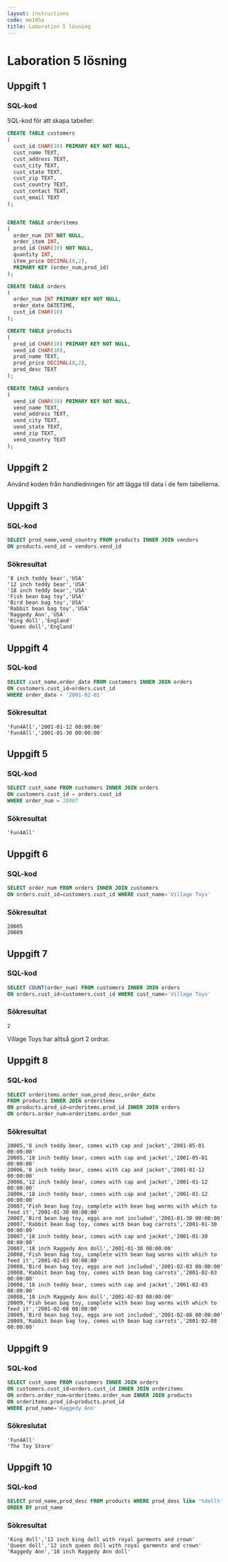 ```yaml
---
layout: instructions
code: me105a
title: Laboration 5 lösning
---
```


# Laboration 5 lösning

## Uppgift 1

### SQL-kod

SQL-kod för att skapa tabeller:

```sql
CREATE TABLE customers
(
  cust_id CHAR(10) PRIMARY KEY NOT NULL,
  cust_name TEXT,
  cust_address TEXT,
  cust_city TEXT,
  cust_state TEXT,
  cust_zip TEXT,
  cust_country TEXT,
  cust_contact TEXT,
  cust_email TEXT
);


CREATE TABLE orderitems
(
  order_num INT NOT NULL,
  order_item INT,
  prod_id CHAR(10) NOT NULL,
  quantity INT,
  item_price DECIMAL(8,2),
  PRIMARY KEY (order_num,prod_id)
);

CREATE TABLE orders
(
  order_num INT PRIMARY KEY NOT NULL,
  order_date DATETIME,
  cust_id CHAR(10)
);

CREATE TABLE products
(
  prod_id CHAR(10) PRIMARY KEY NOT NULL,
  vend_id CHAR(10),
  prod_name TEXT,
  prod_price DECIMAL(8,2),
  prod_desc TEXT
);

CREATE TABLE vendors
(
  vend_id CHAR(10) PRIMARY KEY NOT NULL,
  vend_name TEXT,
  vend_address TEXT,
  vend_city TEXT,
  vend_state TEXT,
  vend_zip TEXT,
  vend_country TEXT
);
```

## Uppgift 2

Använd koden från handledningen för att lägga till data i de fem tabellerna.
## Uppgift 3

### SQL-kod

```sql
SELECT prod_name,vend_country FROM products INNER JOIN vendors 
ON products.vend_id = vendors.vend_id```

### Sökresultat

```
'8 inch teddy bear','USA'
'12 inch teddy bear','USA'
'18 inch teddy bear','USA'
'Fish bean bag toy','USA'
'Bird bean bag toy','USA'
'Rabbit bean bag toy','USA'
'Raggedy Ann','USA'
'King doll','England'
'Queen doll','England'
```
## Uppgift  4

### SQL-kod

```sql
SELECT cust_name,order_date FROM customers INNER JOIN orders 
ON customers.cust_id=orders.cust_id
WHERE order_date < '2001-02-01'
```

### Sökresultat

```
'Fun4All','2001-01-12 00:00:00'
'Fun4All','2001-01-30 00:00:00'
```
## Uppgift  5### SQL-kod```sql
SELECT cust_name FROM customers INNER JOIN orders 
ON customers.cust_id = orders.cust_id 
WHERE order_num = 20007```

### Sökresultat

```
'Fun4All'
```

## Uppgift 6### SQL-kod```sql
SELECT order_num FROM orders INNER JOIN customers 
ON orders.cust_id=customers.cust_id WHERE cust_name='Village Toys'```

### Sökresultat

```
20005
20009
```
## Uppgift 7### SQL-kod```sql
SELECT COUNT(order_num) FROM customers INNER JOIN orders 
ON orders.cust_id=customers.cust_id WHERE cust_name='Village Toys'```

### Sökresultat

```
2
```

Village Toys har alltså gjort 2 ordrar. 
## Uppgift 8### SQL-kod```sql
SELECT orderitems.order_num,prod_desc,order_date 
FROM products INNER JOIN orderitems 
ON products.prod_id=orderitems.prod_id INNER JOIN orders 
ON orders.order_num=orderitems.order_num```

### Sökresultat

```
20005,'8 inch teddy bear, comes with cap and jacket','2001-05-01 00:00:00'
20005,'18 inch teddy bear, comes with cap and jacket','2001-05-01 00:00:00'
20006,'8 inch teddy bear, comes with cap and jacket','2001-01-12 00:00:00'
20006,'12 inch teddy bear, comes with cap and jacket','2001-01-12 00:00:00'
20006,'18 inch teddy bear, comes with cap and jacket','2001-01-12 00:00:00'
20007,'Fish bean bag toy, complete with bean bag worms with which to feed it','2001-01-30 00:00:00'
20007,'Bird bean bag toy, eggs are not included','2001-01-30 00:00:00'
20007,'Rabbit bean bag toy, comes with bean bag carrots','2001-01-30 00:00:00'
20007,'18 inch teddy bear, comes with cap and jacket','2001-01-30 00:00:00'
20007,'18 inch Raggedy Ann doll','2001-01-30 00:00:00'
20008,'Fish bean bag toy, complete with bean bag worms with which to feed it','2001-02-03 00:00:00'
20008,'Bird bean bag toy, eggs are not included','2001-02-03 00:00:00'
20008,'Rabbit bean bag toy, comes with bean bag carrots','2001-02-03 00:00:00'
20008,'18 inch teddy bear, comes with cap and jacket','2001-02-03 00:00:00'
20008,'18 inch Raggedy Ann doll','2001-02-03 00:00:00'
20009,'Fish bean bag toy, complete with bean bag worms with which to feed it','2001-02-08 00:00:00'
20009,'Bird bean bag toy, eggs are not included','2001-02-08 00:00:00'
20009,'Rabbit bean bag toy, comes with bean bag carrots','2001-02-08 00:00:00'
```
## Uppgift 9### SQL-kod```sql
SELECT cust_name FROM customers INNER JOIN orders 
ON customers.cust_id=orders.cust_id INNER JOIN orderitems 
ON orders.order_num=orderitems.order_num INNER JOIN products 
ON orderitems.prod_id=products.prod_id 
WHERE prod_name='Raggedy Ann'
```

### Sökreslutat

```
'Fun4All'
'The Toy Store'
```
## Uppgift 10

### SQL-kod```sql
SELECT prod_name,prod_desc FROM products WHERE prod_desc like '%doll%' 
ORDER BY prod_name```

### Sökresultat

```
'King doll','12 inch king doll with royal garments and crown'
'Queen doll','12 inch queen doll with royal garments and crown'
'Raggedy Ann','18 inch Raggedy Ann doll'
```
